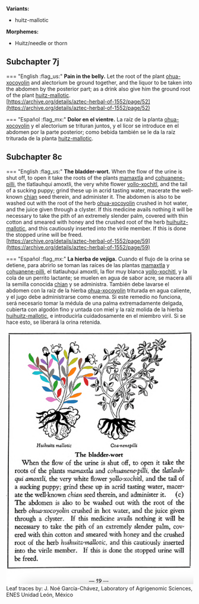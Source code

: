 **Variants:**

- huitz-mallotic


**Morphemes:**

- Huitz/needle or thorn


## Subchapter 7j  

=== "English :flag_us:"
    **Pain in the belly.** Let the root of the plant [ohua-xocoyolin](Ohua-xoxocoyolin.md) and alectorium be ground together, and the liquor to be taken into the abdomen by the posterior part; as a drink also give him the ground root of the plant [huitz-mallotic](Huihuitz-mallotic.md).  
    [https://archive.org/details/aztec-herbal-of-1552/page/52](https://archive.org/details/aztec-herbal-of-1552/page/52)  


=== "Español :flag_mx:"
    **Dolor en el vientre.** La raíz de la planta [ohua-xocoyolin](Ohua-xoxocoyolin.md) y el alectorium se trituran juntos, y el licor se introduce en el abdomen por la parte posterior; como bebida también se le da la raíz triturada de la planta [huitz-mallotic](Huihuitz-mallotic.md).  

## Subchapter 8c  

=== "English :flag_us:"
    **The bladder-wort.** When the flow of the urine is shut off, to open it take the roots of the plants [mamaxtla](Mamaxtla.md) and [cohuanene-pilli](Coanenepilli.md), the tlatlauhqui amoxtli, the very white flower [yollo-xochitl](Yollo-xochitl.md), and the tail of a sucking puppy; grind these up in acrid tasting water, macerate the well-known [chian](Chian.md) seed therein, and administer it. The abdomen is also to be washed out with the root of the herb [ohua-xocoyolin](Ohua-xoxocoyolin.md) crushed in hot water, and the juice given through a clyster. If this medicine avails nothing it will be necessary to take the pith of an extremely slender palm, covered with thin cotton and smeared with honey and the crushed root of the herb [huihuitz-mallotic](Huihuitz-mallotic.md), and this cautiously inserted into the virile member. If this is done the stopped urine will be freed.  
    [https://archive.org/details/aztec-herbal-of-1552/page/59](https://archive.org/details/aztec-herbal-of-1552/page/59)  


=== "Español :flag_mx:"
    **La hierba de vejiga.** Cuando el flujo de la orina se detiene, para abrirlo se toman las raíces de las plantas [mamaxtla](Mamaxtla.md) y [cohuanene-pilli](Coanenepilli.md), el tlatlauhqui amoxtli, la flor muy blanca [yollo-xochitl](Yollo-xochitl.md), y la cola de un perrito lactante; se muelen en agua de sabor acre, se macera allí la semilla conocida [chian](Chian.md) y se administra. También debe lavarse el abdomen con la raíz de la hierba [ohua-xocoyolin](Ohua-xoxocoyolin.md) triturada en agua caliente, y el jugo debe administrarse como enema. Si este remedio no funciona, será necesario tomar la médula de una palma extremadamente delgada, cubierta con algodón fino y untada con miel y la raíz molida de la hierba [huihuitz-mallotic](Huihuitz-mallotic.md), e introducirla cuidadosamente en el miembro viril. Si se hace esto, se liberará la orina retenida.  

![N_ID101_p059_01_Huihuitz-mallotic.png](assets/N_ID101_p059_01_Huihuitz-mallotic.png)  
Leaf traces by: J. Noé García-Chávez, Laboratory of Agrigenomic Sciences, ENES Unidad León, México  
